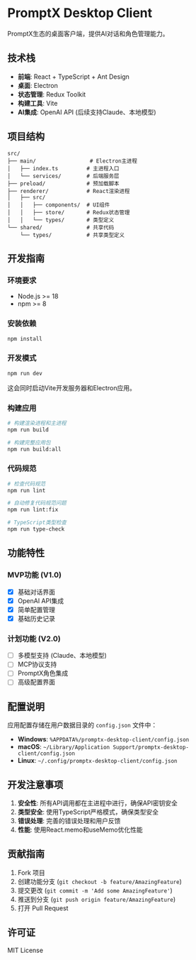 # PromptX Desktop Client

PromptX生态的桌面客户端，提供AI对话和角色管理能力。

## 技术栈

- **前端**: React + TypeScript + Ant Design
- **桌面**: Electron
- **状态管理**: Redux Toolkit
- **构建工具**: Vite
- **AI集成**: OpenAI API (后续支持Claude、本地模型)

## 项目结构

```
src/
├── main/                 # Electron主进程
│   ├── index.ts         # 主进程入口
│   └── services/        # 后端服务层
├── preload/             # 预加载脚本
├── renderer/            # React渲染进程
│   ├── src/
│   │   ├── components/  # UI组件
│   │   ├── store/       # Redux状态管理
│   │   └── types/       # 类型定义
└── shared/              # 共享代码
    └── types/           # 共享类型定义
```

## 开发指南

### 环境要求

- Node.js >= 18
- npm >= 8

### 安装依赖

```bash
npm install
```

### 开发模式

```bash
npm run dev
```

这会同时启动Vite开发服务器和Electron应用。

### 构建应用

```bash
# 构建渲染进程和主进程
npm run build

# 构建完整应用包
npm run build:all
```

### 代码规范

```bash
# 检查代码规范
npm run lint

# 自动修复代码规范问题
npm run lint:fix

# TypeScript类型检查
npm run type-check
```

## 功能特性

### MVP功能 (V1.0)
- [x] 基础对话界面
- [x] OpenAI API集成
- [x] 简单配置管理
- [x] 基础历史记录

### 计划功能 (V2.0)
- [ ] 多模型支持 (Claude、本地模型)
- [ ] MCP协议支持
- [ ] PromptX角色集成
- [ ] 高级配置界面

## 配置说明

应用配置存储在用户数据目录的 `config.json` 文件中：

- **Windows**: `%APPDATA%/promptx-desktop-client/config.json`
- **macOS**: `~/Library/Application Support/promptx-desktop-client/config.json`
- **Linux**: `~/.config/promptx-desktop-client/config.json`

## 开发注意事项

1. **安全性**: 所有API调用都在主进程中进行，确保API密钥安全
2. **类型安全**: 使用TypeScript严格模式，确保类型安全
3. **错误处理**: 完善的错误处理和用户反馈
4. **性能**: 使用React.memo和useMemo优化性能

## 贡献指南

1. Fork 项目
2. 创建功能分支 (`git checkout -b feature/AmazingFeature`)
3. 提交更改 (`git commit -m 'Add some AmazingFeature'`)
4. 推送到分支 (`git push origin feature/AmazingFeature`)
5. 打开 Pull Request

## 许可证

MIT License
